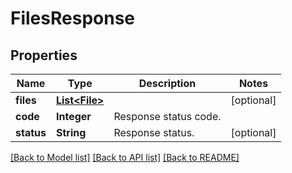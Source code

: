 ﻿
# FilesResponse


## Properties
Name | Type | Description | Notes
------------ | ------------- | ------------- | -------------
**files** | [**List&lt;File&gt;**](File.md) |  | [optional]
**code** | **Integer** | Response status code. | 
**status** | **String** | Response status. | [optional]


[[Back to Model list]](../../README.md#documentation-for-models) [[Back to API list]](../../README.md#documentation-for-api-endpoints) [[Back to README]](../../README.md)


